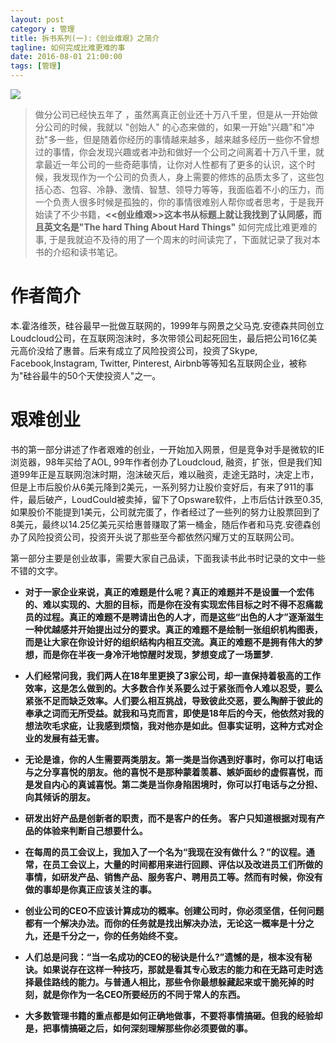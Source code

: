 ```yaml
---
layout: post
category : 管理
title: 拆书系列(一):《创业维艰》之简介
tagline: 如何完成比难更难的事
date: 2016-08-01 21:00:00
tags: [管理]
---
```


<img src="http://7xpzem.com1.z0.glb.clouddn.com/chuangyeweijian.png" class="img-responsive img-rounded center-block" />

> 做分公司已经快五年了 ，虽然离真正创业还十万八千里，但是从一开始做分公司的时候，我就以 "创始人" 的心态来做的，如果一开始"兴趣"和"冲劲"多一些，但是随着你经历的事情越来越多，越来越多经历一些你不曾想过的事情，你会发现兴趣或者冲劲和做好一个公司之间离着十万八千里，就拿最近一年公司的一些奇葩事情，让你对人性都有了更多的认识，这个时候，我发现作为一个公司的负责人，身上需要的修炼的品质太多了，这些包括心态、包容、冷静、激情、智慧、领导力等等，我面临着不小的压力，而一个负责人很多时候是孤独的，你的事情很难别人帮你或者思考，于是我开始读了不少书籍，**<<创业维艰>>**这本书从标题上就让我找到了认同感，而且英文名是**"The hard Thing About Hard Things"** 如何完成比难更难的事, 于是我就迫不及待的用了一个周末的时间读完了，下面就记录了我对本书的介绍和读书笔记。

# 作者简介

本.霍洛维茨，硅谷最早一批做互联网的，1999年与网景之父马克.安德森共同创立Loudcloud公司，在互联网泡沫时，多次带领公司起死回生，最后把公司16亿美元高价没给了惠普。后来有成立了风险投资公司，投资了Skype, Facebook,Instagram, Twitter, Pinterest, Airbnb等等知名互联网企业，被称为"硅谷最牛的50个天使投资人"之一。

# 艰难创业

书的第一部分讲述了作者艰难的创业，一开始加入网景，但是竞争对手是微软的IE浏览器，98年买给了AOL, 99年作者创办了Loudcloud, 融资，扩张，但是我们知道99年正是互联网泡沫时期，泡沫破灭后，难以融资，走途无路时，决定上市，但是上市后股价从6美元降到2美元，一系列努力让股价变好后，有来了911的事件，最后破产，LoudCould被卖掉，留下了Opsware软件，上市后估计跌至0.35,如果股价不能提到1美元，公司就完蛋了，作者经过了一些列的努力让股票回到了8美元，最终以14.25亿美元买给惠普赚取了第一桶金，随后作者和马克.安德森创办了风险投资公司，投资开头说了那些至今都依然闪耀万丈的互联网公司。

第一部分主要是创业故事，需要大家自己品读，下面我读书此书时记录的文中一些不错的文字。

* **对于一家企业来说，真正的难题是什么呢？真正的难题并不是设置一个宏伟的、难以实现的、大胆的目标，而是你在没有实现宏伟目标之时不得不忍痛裁员的过程。真正的难题不是聘请出色的人才，而是这些“出色的人才”逐渐滋生一种优越感并开始提出过分的要求。真正的难题不是绘制一张组织机构图表，而是让大家在你设计好的组织结构内相互交流。真正的难题不是拥有伟大的梦想，而是你在半夜一身冷汗地惊醒时发现，梦想变成了一场噩梦.**

* **人们经常问我，我们两人在18年里更换了3家公司，却一直保持着极高的工作效率，这是怎么做到的。大多数合作关系要么过于紧张而令人难以忍受，要么紧张不足而缺乏效率。人们要么相互挑战，导致彼此交恶，要么陶醉于彼此的奉承之词而无所受益。就我和马克而言，即使是18年后的今天，他依然对我的想法吹毛求疵，让我感到烦恼，我对他亦是如此。但事实证明，这种方式对企业的发展有益无害。**

* **无论是谁，你的人生需要两类朋友。第一类是当你遇到好事时，你可以打电话与之分享喜悦的朋友。他的喜悦不是那种蒙着羡慕、嫉妒面纱的虚假喜悦，而是发自内心的真诚喜悦。第二类是当你身陷困境时，你可以打电话与之分担、向其倾诉的朋友。**

* **研发出好产品是创新者的职责，而不是客户的任务。 客户只知道根据对现有产品的体验来判断自己想要什么。**

* **在每周的员工会议上，我加入了一个名为“我现在没有做什么？”的议程。通常，在员工会议上，大量的时间都用来进行回顾、评估以及改进员工们所做的事情，如研发产品、销售产品、服务客户、聘用员工等。然而有时候，你没有做的事却是你真正应该关注的事。**

* **创业公司的CEO不应该计算成功的概率。创建公司时，你必须坚信，任何问题都有一个解决办法。而你的任务就是找出解决办法，无论这一概率是十分之九，还是千分之一，你的任务始终不变。**

* **人们总是问我：“当一名成功的CEO的秘诀是什么?”遗憾的是，根本没有秘诀。如果说存在这样一种技巧，那就是看其专心致志的能力和在无路可走时选择最佳路线的能力。与普通人相比，那些令你最想躲藏起来或干脆死掉的时刻，就是你作为一名CEO所要经历的不同于常人的东西。**

* **大多数管理书籍的重点都是如何正确地做事，不要将事情搞砸。但我的经验却是，把事情搞砸之后，如何深刻理解那些你必须要做的事。**















